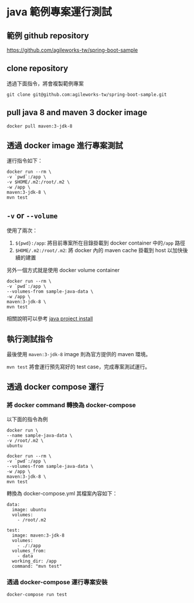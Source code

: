 # java 範例專案運行測試

## 範例 github repository

<https://github.com/agileworks-tw/spring-boot-sample>

## clone repository

透過下面指令，將會複製範例專案

`git clone git@github.com:agileworks-tw/spring-boot-sample.git`

## pull java 8 and maven 3 docker image

`docker pull maven:3-jdk-8`

## 透過 docker image 進行專案測試

運行指令如下：

```
docker run --rm \
-v `pwd`:/app \
-v $HOME/.m2:/root/.m2 \
-w /app \
maven:3-jdk-8 \
mvn test
```

## `-v` or `--volume`

使用了兩次：

1. `${pwd}:/app`: 將目前專案所在目錄掛載到 docker container 中的`/app` 路徑
2. `$HOME/.m2:/root/.m2`: 將 docker 內的 maven cache 掛載到 host 以加快後續的建置

另外一個方式就是使用 docker volume container

```
docker run --rm \
-v `pwd`:/app \
--volumes-from sample-java-data \
-w /app \
maven:3-jdk-8 \
mvn test
```

相關說明可以參考 [java project install](../install/README.md)

## 執行測試指令

最後使用 `maven:3-jdk-8` image 則為官方提供的 maven 環境。

`mvn test` 將會運行預先寫好的 test case，完成專案測試運行。

## 透過 docker compose 運行

### 將 docker command 轉換為 docker-compose

以下面的指令為例

```
docker run \
--name sample-java-data \
-v /root/.m2 \
ubuntu
```

```
docker run --rm \
-v `pwd`:/app \
--volumes-from sample-java-data \
-w /app \
maven:3-jdk-8 \
mvn test
```

轉換為 docker-compose.yml 其檔案內容如下：

```
data:
  image: ubuntu
  volumes:
    - /root/.m2

test:
  image: maven:3-jdk-8
  volumes:
    - ./:/app
  volumes_from:
    - data
  working_dir: /app
  command: "mvn test"
```

### 透過 docker-compose 運行專案安裝

`docker-compose run test`
